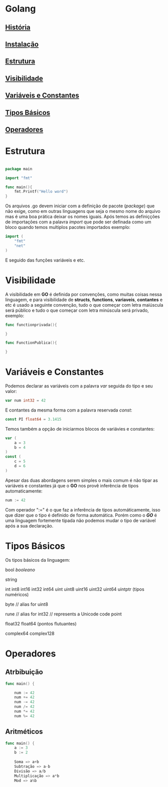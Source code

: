 
# Golang

## [História](#Historia)
## [Instalação](#Instalação)
## [Estrutura](#Estrutura)
## [Visibilidade](#Visibilidade)
## [Variáveis e Constantes](#Var_e_Const)
## [Tipos Básicos](#DataTypes)
## [Operadores](#Operadores)

# Estrutura

```go

package main

import "fmt"

func main(){
    fmt.Printf("Hello word")
}
```

Os arquivos .go devem iniciar com a definição de pacote (_package_) que não exige, como em outras linguagens que seja o mesmo nome do arquivo mas é uma boa prática deixar os nomes iguais.
Após temos as definiçções de importações com a palavra _import_ que pode ser definada como um bloco quando temos multiplos pacotes importados exemplo:

```go
import (
    "fmt"
    "net"
)
```

E seguido das funções variáveis e etc.

# Visibilidade

A visibilidade em **GO** é definida por convenções, como muitas coisas nessa linguagem, e para visibilidade de **structs**, **functions**, **variaveis**, **contantes** e etc é usado a seguinte convenção, tudo o que começar com letra maiúscula será público e tudo o que começar com letra minúscula será privado, exemplo:

```go
func functionprivada(){

}

func FunctionPublica(){

}
```

# Variáveis e Constantes

Podemos declarar as variáveis com a palavra _var_ seguida do tipo e seu valor:
```go
var num int32 = 42
```
E contantes da mesma forma com a palavra reservada _const_:
```go
const PI float64 = 3.1415
```
Temos também a opção de iniciarmos blocos de variávies e constantes:
```go
var (
    a = 3
    b = 4
)
const (
    c = 5
    d = 6
)
```
Apesar das duas abordagens serem simples o mais comum é não tipar as variáveis e constantes já que o **GO** nos provê inferência de tipos automaticamente:
```go
num := 42
```
Com operador ":=" é o que faz a inferência de tipos automáticamente, isso que dizer que o tipo é definido de forma automática. Porém como o **_GO_** é uma linguagem fortemente tipada não podemos mudar o tipo de variável após a sua declaração.

# Tipos Básicos
Os tipos básicos da linguagem:

bool _booleano_

string 

int  int8  int16  int32  int64
uint uint8 uint16 uint32 uint64 uintptr (tipos numéricos)

byte // alias for uint8

rune // alias for int32
     // represents a Unicode code point

float32 float64 (pontos flutuantes)

complex64 complex128

# Operadores

## Atrbibuição
```go
func main() {

    num := 42
    num += 42
    num -= 42
    num /= 42
    num *= 42
    num %= 42

```

## Aritméticos
```go
func main() {   
    a := 3   
    b := 2   
    
    Soma => a+b   
    Subtração => a-b   
    Divisão => a/b   
    Multiplicação => a*b   
    Mod => a%b
```

## 


